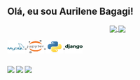 ## Olá, eu sou Aurilene Bagagi!
<div align="center">
  <a href="https://github.com/AurileneBagagi">
  <img align="center" src="https://github-readme-stats.vercel.app/api?username=AurileneBagagi&show_icons=true&theme=github_dark&include_all_commits=true&count_private=true"/>
  <img align="center" src="https://github-readme-stats.vercel.app/api/top-langs/?username=AurileneBagagi&layout=default&theme=github_dark"/>
</div>
<div style="display: inline_block"><br>
  <img align="center" alt="Auri-MySQL" height="30" width="40" src="https://raw.githubusercontent.com/devicons/devicon/master/icons/mysql/mysql-plain-wordmark.svg">
  <img align="center" alt="Auri-Jupyter" height="30" width="40" src="https://raw.githubusercontent.com/devicons/devicon/master/icons/jupyter/jupyter-original-wordmark.svg">
  <img align="center" alt="Auri-Python" height="30" width="40" src="https://raw.githubusercontent.com/devicons/devicon/master/icons/python/python-original.svg">
  <img align="center" alt="Auri-Django" height="30" width="40" src="https://raw.githubusercontent.com/devicons/devicon/master/icons/django/django-plain-wordmark.svg">
 
</div>
  
  ##
 
<div> 
  <a href="https://instagram.com/aurilenebagagi" target="_blank"><img src="https://img.shields.io/badge/-Instagram-%23E4405F?style=for-the-badge&logo=instagram&logoColor=white" target="_blank"></a>
  <a href ="mailto:aurilenebagagi@gmail.com"><img src="https://img.shields.io/badge/-Gmail-%23333?style=for-the-badge&logo=gmail&logoColor=white" target="_blank"></a>
  <a href="https://www.linkedin.com/in/aurilenebagai/" target="_blank"><img src="https://img.shields.io/badge/-LinkedIn-%230077B5?style=for-the-badge&logo=linkedin&logoColor=white" target="_blank"></a> 

